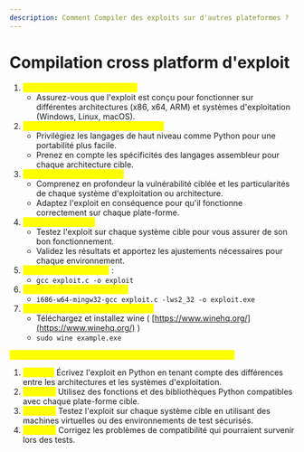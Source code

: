 ```yaml
---
description: Comment Compiler des exploits sur d'autres plateformes ?
---
```


# Compilation cross platform d'exploit

1. <mark style="color:yellow;">Compatibilité multiplateforme :</mark>
   * Assurez-vous que l'exploit est conçu pour fonctionner sur différentes architectures (x86, x64, ARM) et systèmes d'exploitation (Windows, Linux, macOS).
2. <mark style="color:yellow;">Choix du langage de programmation :</mark>
   * Privilégiez les langages de haut niveau comme Python pour une portabilité plus facile.
   * Prenez en compte les spécificités des langages assembleur pour chaque architecture cible.
3. <mark style="color:yellow;">Gestion des vulnérabilités :</mark>
   * Comprenez en profondeur la vulnérabilité ciblée et les particularités de chaque système d'exploitation ou architecture.
   * Adaptez l'exploit en conséquence pour qu'il fonctionne correctement sur chaque plate-forme.
4. <mark style="color:yellow;">Tests et validation :</mark>
   * Testez l'exploit sur chaque système cible pour vous assurer de son bon fonctionnement.
   * Validez les résultats et apportez les ajustements nécessaires pour chaque environnement.
5. <mark style="color:yellow;">Compilation pour Linux</mark> :&#x20;
   * `gcc exploit.c -o exploit`
6. <mark style="color:yellow;">Compilation pour Windows :</mark>&#x20;
   * `i686-w64-mingw32-gcc exploit.c -lws2_32 -o exploit.exe`
7. <mark style="color:yellow;">Ouvrir un .exe sur linux avec wine :</mark>&#x20;
   * Téléchargez et installez wine ( [https://www.winehq.org/](https://www.winehq.org/) )
   * `sudo wine example.exe`



<mark style="color:yellow;">Exemple de compilation cross-platform d'exploit en Python :</mark>

1. <mark style="color:yellow;">Étape 1 :</mark> Écrivez l'exploit en Python en tenant compte des différences entre les architectures et les systèmes d'exploitation.
2. <mark style="color:yellow;">Étape 2 :</mark> Utilisez des fonctions et des bibliothèques Python compatibles avec chaque plate-forme cible.
3. <mark style="color:yellow;">Étape 3 :</mark> Testez l'exploit sur chaque système cible en utilisant des machines virtuelles ou des environnements de test sécurisés.
4. <mark style="color:yellow;">Étape 4 :</mark> Corrigez les problèmes de compatibilité qui pourraient survenir lors des tests.
